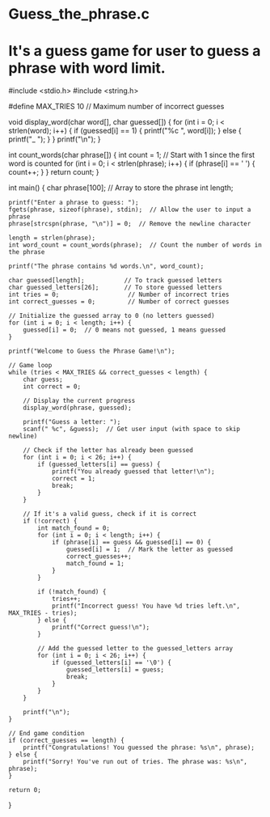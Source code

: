 # Guess_the_phrase.c
# It's a guess game for user to guess a phrase with word limit.
#include <stdio.h>
#include <string.h>

#define MAX_TRIES 10  // Maximum number of incorrect guesses

void display_word(char word[], char guessed[]) {
    for (int i = 0; i < strlen(word); i++) {
        if (guessed[i] == 1) {
            printf("%c ", word[i]);
        } else {
            printf("_ ");
        }
    }
    printf("\n");
}

int count_words(char phrase[]) {
    int count = 1;  // Start with 1 since the first word is counted
    for (int i = 0; i < strlen(phrase); i++) {
        if (phrase[i] == ' ') {
            count++;
        }
    }
    return count;
}

int main() {
    char phrase[100];  // Array to store the phrase
    int length;
    
    printf("Enter a phrase to guess: ");
    fgets(phrase, sizeof(phrase), stdin);  // Allow the user to input a phrase
    phrase[strcspn(phrase, "\n")] = 0;  // Remove the newline character

    length = strlen(phrase);
    int word_count = count_words(phrase);  // Count the number of words in the phrase
    
    printf("The phrase contains %d words.\n", word_count);

    char guessed[length];           // To track guessed letters
    char guessed_letters[26];       // To store guessed letters
    int tries = 0;                   // Number of incorrect tries
    int correct_guesses = 0;         // Number of correct guesses

    // Initialize the guessed array to 0 (no letters guessed)
    for (int i = 0; i < length; i++) {
        guessed[i] = 0;  // 0 means not guessed, 1 means guessed
    }

    printf("Welcome to Guess the Phrase Game!\n");

    // Game loop
    while (tries < MAX_TRIES && correct_guesses < length) {
        char guess;
        int correct = 0;

        // Display the current progress
        display_word(phrase, guessed);

        printf("Guess a letter: ");
        scanf(" %c", &guess);  // Get user input (with space to skip newline)

        // Check if the letter has already been guessed
        for (int i = 0; i < 26; i++) {
            if (guessed_letters[i] == guess) {
                printf("You already guessed that letter!\n");
                correct = 1;
                break;
            }
        }

        // If it's a valid guess, check if it is correct
        if (!correct) {
            int match_found = 0;
            for (int i = 0; i < length; i++) {
                if (phrase[i] == guess && guessed[i] == 0) {
                    guessed[i] = 1;  // Mark the letter as guessed
                    correct_guesses++;
                    match_found = 1;
                }
            }

            if (!match_found) {
                tries++;
                printf("Incorrect guess! You have %d tries left.\n", MAX_TRIES - tries);
            } else {
                printf("Correct guess!\n");
            }

            // Add the guessed letter to the guessed_letters array
            for (int i = 0; i < 26; i++) {
                if (guessed_letters[i] == '\0') {
                    guessed_letters[i] = guess;
                    break;
                }
            }
        }

        printf("\n");
    }

    // End game condition
    if (correct_guesses == length) {
        printf("Congratulations! You guessed the phrase: %s\n", phrase);
    } else {
        printf("Sorry! You've run out of tries. The phrase was: %s\n", phrase);
    }

    return 0;
}

